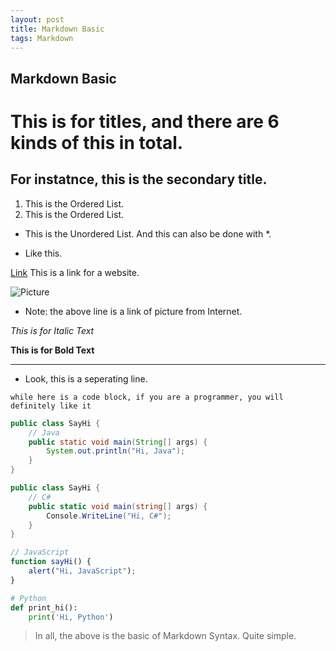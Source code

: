 ```yaml
---
layout: post
title: Markdown Basic
tags: Markdown
---
```

## Markdown Basic

# This is for titles, and there are 6 kinds of this in total.
## For instatnce, this is the secondary title.

1. This is the Ordered List.
2. This is the Ordered List.

- This is the Unordered List. And this can also be done with *.
* Like this.

[Link](https://github.com/heartsuit) This is a link for a website.

![Picture](http://2.f1.dajieimg.com/group1/M00/38/32/CgpAo1JRUEiAeotXAAAAoLwQons194l.jpg)

- Note: the above line is a link of picture from Internet.

*This is for Italic Text*

**This is for Bold Text**

***
- Look, this is a seperating line.

`while here is a code block, if you are a programmer, you will definitely like it`

``` java
public class SayHi {
    // Java
    public static void main(String[] args) {
        System.out.println("Hi, Java");
    }
}
```

``` csharp
public class SayHi {
    // C#
    public static void main(string[] args) {
        Console.WriteLine("Hi, C#");
    }
}
```

``` javascript
// JavaScript
function sayHi() {
    alert("Hi, JavaScript");
}
```

``` python
# Python
def print_hi():
    print('Hi, Python')
```

> In all, the above is the basic of Markdown Syntax. Quite simple.
